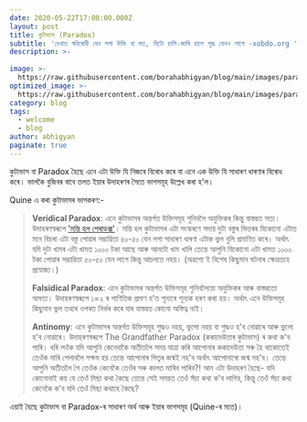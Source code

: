 ```yaml
---
date: 2020-05-22T17:00:00.000Z
layout: post
title: কুটাভাস (Paradox)
subtitle: 'দেখাত স্ববিৰোধী যেন লগা উক্তি বা মত, যিটো চালি-জাৰি চালে শুদ্ধ যেনও লাগে -xobdo.org '
description: >-
  
image: >-
  https://raw.githubusercontent.com/borahabhigyan/blog/main/images/paradox.jpeg
optimized_image: >-
  https://raw.githubusercontent.com/borahabhigyan/blog/main/images/paradox.jpeg
category: blog
tags:
  - welcome
  - blog
author: abhigyan
paginate: true
---
```

কুটাভাস বা Paradox হৈছে এনে এটা উক্তি যি নিজৰে বিৰোধ কৰে বা এনে এক উক্তি যি সাধাৰণ ধাৰণাৰ বিৰোধ কৰে। ভালকৈ বুজিবৰ বাবে তলত ইয়াৰ উদাহৰণৰ সৈতে ভাগসমূহ উল্লেখ কৰা হ'ল।

Quine এ কৰা কুটাভাসৰ ভাগকৰণ:-

> **Veridical Paradox**: এনে কুটাভাসৰ অন্তৰ্গত উক্তিসমূহ শুনিবলৈ অযুক্তিকৰ কিন্তু বাস্তৱত সত্য। উদাহৰণস্বৰূপে ['মন্তি হল পেৰাডক্স'](https://borahabhigyan.github.io/blog/monty-hall-paradox)। মন্তি হল কুটাভাসৰ এটা সংস্কৰণে সদায় দুটা বস্তুৰ ভিতৰৰ যিকোনো এটাত মনে বিচৰা এটা বস্তু পোৱাৰ সম্ভাৱিতা ৫০-৫০ যেন লগা সাধাৰণ ধাৰণা এটাক ভুল বুলি প্ৰমাণিত কৰে। অৰ্থাৎ যদি দুটা খামৰ এটা খামত ১০০০ টকা আছে আৰু আনটো খাম খালি তেন্তে আপুনি যিকোনো এটা খামত ১০০০ টকা পোৱাৰ সম্ভাৱিতা ৫০-৫০ যেন লাগে কিন্তু আচলতে নহয়। (অৱশ্যে ই বিশেষ কিছুমান ঘটনাৰ ক্ষেত্ৰতহে প্রযোজ্য।)
>
> **Falsidical Paradox**: এনে কুটাভাসৰ অন্তৰ্গত উক্তিসমূহ শুনিবলৈয়ো অযুক্তিকৰ আৰু বাস্তৱতো অসত্য। উদাহৰণস্বৰূপে ১=২ ৰ গাণিতিক প্ৰমাণ য'ত শূন্যৰে শূন্যক হৰণ কৰা হয়। অৰ্থাৎ এনে উক্তিসমূহ কিছুমান ভুল তথ্যৰ ওপৰত নিৰ্ভৰ কৰে যাৰ বাস্তৱত কোনো অস্তিত্ব নাই। 
>
> **Antinomy**: এনে কুটাভাসৰ অন্তৰ্গত উক্তিসমূহ শুদ্ধও নহয়, ভুলো নহয় বা শুদ্ধও হ'ব নোৱাৰে আৰু ভুলো হ'ব নোৱাৰে। উদাহৰণস্বৰূপে The Grandfather Paradox (ককাদেউতাৰ কুটাভাস) ৰ কথা ক'ব পাৰি। ধৰি লওঁক যদি আপুনি কেনেবাকৈ অতীতলৈ সময় যাত্ৰা কৰি আপোনাৰ ককাদেউতা সৰু হৈ থাকোতেই তেওঁক মাৰি পেলাবলৈ সক্ষম হয় তেন্তে আপোনাৰ পিতৃৰ জন্মই নহ'ব অৰ্থাৎ আপোনাৰো জন্ম নহ'ব। তেন্তে আপুনি অতীতলৈ গৈ তেওঁক কেনেকৈ তেওঁৰ সৰু কালত মাৰিব পাৰিব?!
আন এটা উদাহৰণ হৈছে- যদি কোনোবাই কয় যে তেওঁ মিছা কথা কৈছে তেন্তে সেই সময়ত তেওঁ সঁচা কথা ক'ব লাগিব, কিন্তু তেওঁ সঁচা কথা কেনেকৈ ক'ব যদি তেওঁ মিছা কথাহে কৈছে?

এয়াই হৈছে কুটাভাস বা Paradox-ৰ সাধাৰণ অৰ্থ আৰু ইয়াৰ ভাগসমূহ (Quine-ৰ মতে)।
